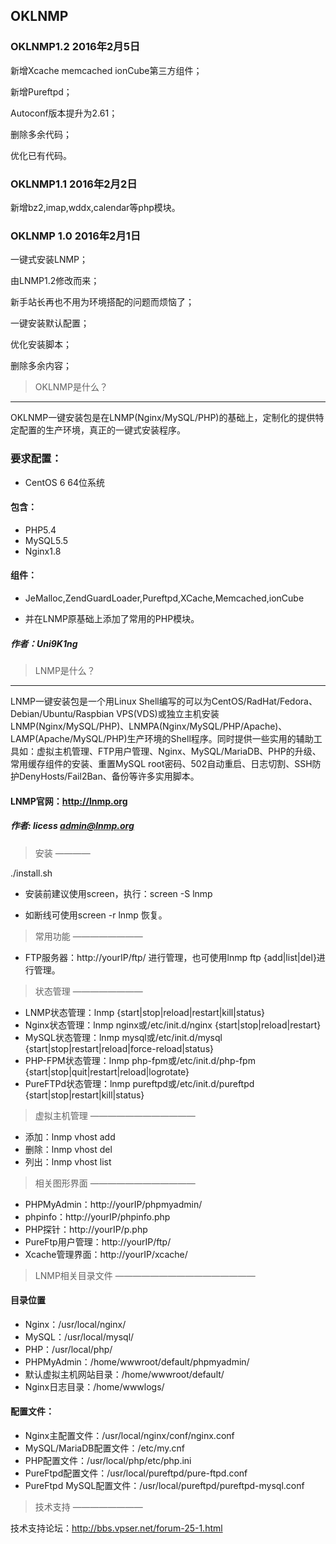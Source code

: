 ## OKLNMP

### OKLNMP1.2 2016年2月5日

新增Xcache memcached ionCube第三方组件；

新增Pureftpd；

Autoconf版本提升为2.61；

删除多余代码；

优化已有代码。

### OKLNMP1.1 2016年2月2日

新增bz2,imap,wddx,calendar等php模块。

### OKLNMP 1.0 2016年2月1日 

一键式安装LNMP；

由LNMP1.2修改而来；

新手站长再也不用为环境搭配的问题而烦恼了；

一键安装默认配置；

优化安装脚本；

删除多余内容；

> OKLNMP是什么？
---------------------

OKLNMP一键安装包是在LNMP(Nginx/MySQL/PHP)的基础上，定制化的提供特定配置的生产环境，真正的一键式安装程序。

### 要求配置：

+ CentOS 6 64位系统

#### 包含：

+ PHP5.4
+ MySQL5.5
+ Nginx1.8
 
#### 组件：

+ JeMalloc,ZendGuardLoader,Pureftpd,XCache,Memcached,ionCube

+ 并在LNMP原基础上添加了常用的PHP模块。

##### 作者：Uni9K1ng

> LNMP是什么？
---------------------

LNMP一键安装包是一个用Linux Shell编写的可以为CentOS/RadHat/Fedora、Debian/Ubuntu/Raspbian VPS(VDS)或独立主机安装LNMP(Nginx/MySQL/PHP)、LNMPA(Nginx/MySQL/PHP/Apache)、LAMP(Apache/MySQL/PHP)生产环境的Shell程序。同时提供一些实用的辅助工具如：虚拟主机管理、FTP用户管理、Nginx、MySQL/MariaDB、PHP的升级、常用缓存组件的安装、重置MySQL root密码、502自动重启、日志切割、SSH防护DenyHosts/Fail2Ban、备份等许多实用脚本。

#### LNMP官网：http://lnmp.org

##### 作者: licess <admin@lnmp.org>

> 安装
————

./install.sh

+ 安装前建议使用screen，执行：screen -S lnmp

+ 如断线可使用screen -r lnmp 恢复。

> 常用功能
————————

+ FTP服务器：http://yourIP/ftp/ 进行管理，也可使用lnmp ftp {add|list|del}进行管理。

> 状态管理
————————

+ LNMP状态管理：lnmp {start|stop|reload|restart|kill|status}
+ Nginx状态管理：lnmp nginx或/etc/init.d/nginx {start|stop|reload|restart}
+ MySQL状态管理：lnmp mysql或/etc/init.d/mysql {start|stop|restart|reload|force-reload|status}
+ PHP-FPM状态管理：lnmp php-fpm或/etc/init.d/php-fpm {start|stop|quit|restart|reload|logrotate}
+ PureFTPd状态管理：lnmp pureftpd或/etc/init.d/pureftpd {start|stop|restart|kill|status}

> 虚拟主机管理
————————————

+ 添加：lnmp vhost add
+ 删除：lnmp vhost del
+ 列出：lnmp vhost list

> 相关图形界面
————————————

+ PHPMyAdmin：http://yourIP/phpmyadmin/
+ phpinfo：http://yourIP/phpinfo.php
+ PHP探针：http://yourIP/p.php
+ PureFtp用户管理：http://yourIP/ftp/
+ Xcache管理界面：http://yourIP/xcache/

> LNMP相关目录文件
————————————————

#### 目录位置
+ Nginx：/usr/local/nginx/
+ MySQL：/usr/local/mysql/
+ PHP：/usr/local/php/
+ PHPMyAdmin：/home/wwwroot/default/phpmyadmin/
+ 默认虚拟主机网站目录：/home/wwwroot/default/
+ Nginx日志目录：/home/wwwlogs/

#### 配置文件：
+ Nginx主配置文件：/usr/local/nginx/conf/nginx.conf
+ MySQL/MariaDB配置文件：/etc/my.cnf
+ PHP配置文件：/usr/local/php/etc/php.ini
+ PureFtpd配置文件：/usr/local/pureftpd/pure-ftpd.conf
+ PureFtpd MySQL配置文件：/usr/local/pureftpd/pureftpd-mysql.conf


> 技术支持
————————

技术支持论坛：http://bbs.vpser.net/forum-25-1.html
